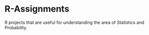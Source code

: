# R-Assignments
R projects that are useful for understanding the area of Statistics and Probability.
